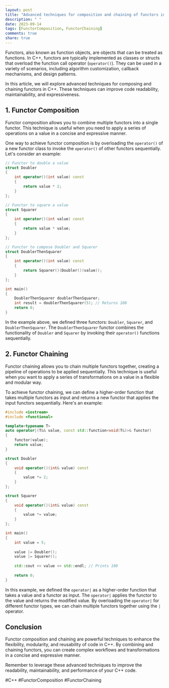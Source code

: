 ```yaml
---
layout: post
title: "Advanced techniques for composition and chaining of functors in C++"
description: " "
date: 2023-09-14
tags: [FunctorComposition, FunctorChaining]
comments: true
share: true
---
```


Functors, also known as function objects, are objects that can be treated as functions. In C++, functors are typically implemented as classes or structs that overload the function call operator (`operator()`). They can be used in a variety of scenarios, including algorithm customization, callback mechanisms, and design patterns.

In this article, we will explore advanced techniques for composing and chaining functors in C++. These techniques can improve code readability, maintainability, and expressiveness.

## 1. Functor Composition

Functor composition allows you to combine multiple functors into a single functor. This technique is useful when you need to apply a series of operations on a value in a concise and expressive manner.

One way to achieve functor composition is by overloading the `operator()` of a new functor class to invoke the `operator()` of other functors sequentially. Let's consider an example:

```cpp
// Functor to double a value
struct Doubler
{
    int operator()(int value) const
    {
        return value * 2;
    }
};

// Functor to square a value
struct Squarer
{
    int operator()(int value) const
    {
        return value * value;
    }
};

// Functor to compose Doubler and Squarer
struct DoublerThenSquarer
{
    int operator()(int value) const
    {
        return Squarer()(Doubler()(value));
    }
};

int main()
{
    DoublerThenSquarer doublerThenSquarer;
    int result = doublerThenSquarer(5); // Returns 100
    return 0;
}
```

In the example above, we defined three functors: `Doubler`, `Squarer`, and `DoublerThenSquarer`. The `DoublerThenSquarer` functor combines the functionality of `Doubler` and `Squarer` by invoking their `operator()` functions sequentially.

## 2. Functor Chaining

Functor chaining allows you to chain multiple functors together, creating a pipeline of operations to be applied sequentially. This technique is useful when you want to apply a series of transformations on a value in a flexible and modular way.

To achieve functor chaining, we can define a higher-order function that takes multiple functors as input and returns a new functor that applies the input functors sequentially. Here's an example:

```cpp
#include <iostream>
#include <functional>

template<typename T>
auto operator|(T&& value, const std::function<void(T&)>& functor)
{
    functor(value);
    return value;
}

struct Doubler
{
    void operator()(int& value) const
    {
        value *= 2;
    }
};

struct Squarer
{
    void operator()(int& value) const
    {
        value *= value;
    }
};

int main()
{
    int value = 5;
    
    value |= Doubler();
    value |= Squarer();
    
    std::cout << value << std::endl; // Prints 100
    
    return 0;
}
```

In this example, we defined the `operator|` as a higher-order function that takes a value and a functor as input. The `operator|` applies the functor to the value and returns the modified value. By overloading the `operator|` for different functor types, we can chain multiple functors together using the `|` operator.

## Conclusion

Functor composition and chaining are powerful techniques to enhance the flexibility, modularity, and reusability of code in C++. By combining and chaining functors, you can create complex workflows and transformations in a concise and expressive manner.

Remember to leverage these advanced techniques to improve the readability, maintainability, and performance of your C++ code.

#C++ #FunctorComposition #FunctorChaining